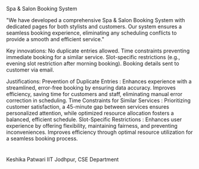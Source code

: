 Spa & Salon Booking System

"We have developed a comprehensive Spa & Salon Booking System with dedicated pages for both stylists and customers. 
Our system ensures a seamless booking experience, eliminating any scheduling conflicts to provide a smooth and efficient service."


Key innovations:
No duplicate entries allowed.
Time constraints preventing immediate booking for a similar service.
Slot-specific restrictions (e.g., evening slot restriction after morning booking).
Booking details sent to customer via email.


Justifications:
Prevention of Duplicate Entries : Enhances experience with a streamlined, error-free booking by ensuring data accuracy. Improves efficiency, saving time for customers and staff, eliminating manual error correction in scheduling.
Time Constraints for Similar Services : Prioritizing customer satisfaction, a 45-minute gap between services ensures personalized attention, while optimized resource allocation fosters a balanced, efficient schedule.
Slot-Specific Restrictions : Enhances user experience by offering flexibility, maintaining fairness, and preventing inconveniences. Improves efficiency through optimal resource utilization for a seamless booking process.


#
Keshika Patwari
IIT Jodhpur,
CSE Department
